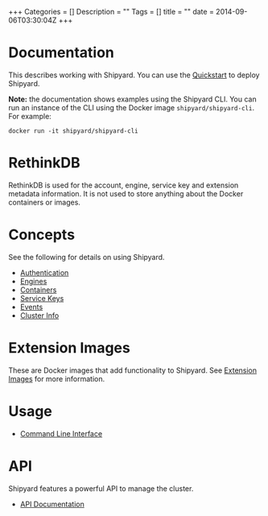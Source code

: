 +++
Categories = []
Description = ""
Tags = []
title = ""
date = 2014-09-06T03:30:04Z
+++

# Documentation
This describes working with Shipyard.  You can use the [Quickstart](/docs/quickstart) to deploy Shipyard.

__Note:__ the documentation shows examples using the Shipyard CLI.  You can run an instance of the CLI using the Docker image `shipyard/shipyard-cli`.  For example: 

```
docker run -it shipyard/shipyard-cli
```

# RethinkDB
RethinkDB is used for the account, engine, service key and extension metadata information.  It is not used to store anything about the Docker containers or images.

# Concepts
See the following for details on using Shipyard.

* [Authentication](/docs/authentication/)
* [Engines](/docs/engines/)
* [Containers](/docs/containers/)
* [Service Keys](/docs/servicekeys/)
* [Events](/docs/events/)
* [Cluster Info](/docs/clusterinfo/)

# Extension Images
These are Docker images that add functionality to Shipyard.  See [Extension Images](/docs/extension_images/) for more information.

# Usage

* [Command Line Interface](/docs/usage/cli/)

# API
Shipyard features a powerful API to manage the cluster.

* [API Documentation](/docs/api/)
